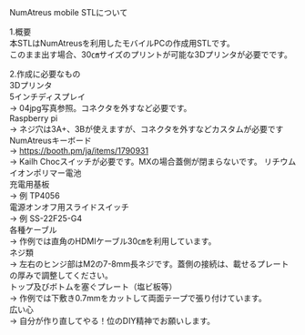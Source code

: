 NumAtreus mobile STLについて

1.概要  
 本STLはNumAtreusを利用したモバイルPCの作成用STLです。  
 このまま出す場合、30㎝サイズのプリントが可能な3Dプリンタが必要でです。  
    
2.作成に必要なもの  
 3Dプリンタ  
 5インチディスプレイ  
  → 04jpg写真参照。コネクタを外すなど必要です。  
 Raspberry pi  
  → ネジ穴は3A+、3Bが使えますが、コネクタを外すなどカスタムが必要です  
 NumAtreusキーボード  
  → https://booth.pm/ja/items/1790931  
  → Kailh Chocスイッチが必要です。MXの場合蓋側が閉まらないです。
 リチウムイオンポリマー電池  
 充電用基板  
  → 例 TP4056  
 電源オンオフ用スライドスイッチ  
  → 例 SS-22F25-G4  
 各種ケーブル  
  → 作例では直角のHDMIケーブル30㎝を利用しています。  
 ネジ類  
  → 左右のヒンジ部はM2の7-8mm長ネジです。蓋側の接続は、載せるプレートの厚みで調整してください。  
 トップ及びボトムを塞ぐプレート（塩ビ板等）  
  → 作例では下敷き0.7mmをカットして両面テープで張り付けています。  
  広い心  
   → 自分が作り直してやる！位のDIY精神でお願いします。    

